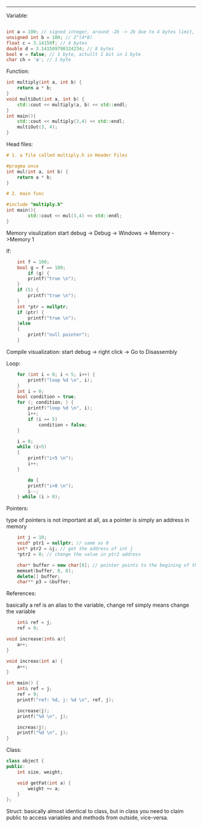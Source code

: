 ----

Variable:
```C++

int a = 100; // signed integer, around -2b -> 2b due to 4 bytes limit, 2^(4*8-1)
unsigned int b = 100; // 2^(4*8)
float c = 3.14159f; // 4 bytes
double d = 3.141589798324234; // 8 bytes
bool e = false; // 1 byte, actullt 1 bit in 1 byte
char ch = 'a'; // 1 byte
```

Function:
```C++
int multiply(int a, int b) {
	return a * b;
}
void multiOut(int a, int b) {
	std::cout << multiply(a, b) << std::endl;
}
int main(){
	std::cout << multiply(3,4) << std::endl;
	multiOut(3, 4);
}
```


Head files:
```C++
# 1. a file called multiply.h in Header Files

#pragma once
int mul(int a, int b) {
	return a * b;
}

# 2. main func

#include "multiply.h"
int main(){
		std::cout << mul(3,4) << std::endl;
}
```


Memory visulization
start debug -> Debug -> Windows -> Memory ->Memory 1

If:
```C++
	int f = 100;
	bool g = f == 100;
		if (g) {
		printf("true \n");
	}
	if (5) {
		printf("true \n");
	}
	int *ptr = nullptr;
	if (ptr) {
		printf("true \n");
	}else
	{
		printf("null pointer");
	}
```

Compile visualization:
start debug -> right click -> Go to Disassembly

Loop:
```C++
	for (int i = 0; i < 5; i++) {
		printf("loop %d \n", i);
	}
	int i = 0;
	bool condition = true;
	for (; condition; ) {
		printf("loop %d \n", i);
		i++;
		if (i == 5)
			condition = false;
	}

	i = 0;
	while (i<5)
	{
		printf("i<5 \n");
		i++;
	}

		do {
		printf("i>0 \n");
		i--;
	} while (i > 0);
```

Pointers:

type of pointers is not important at all, as a pointer is simply an address in memory

```C++
	int j = 10;
	void* ptr1 = nullptr; // same as 0
	int* ptr2 = &j; // get the address of int j 
	*ptr2 = 8; // change the value in ptr2 address

	char* buffer = new char[8]; // pointer points to the begining of this 8 bytes memory block
	memset(buffer, 0, 8);
	delete[] buffer;
	char** p3 = &buffer;
```

References:

basically a ref is an alias to the variable, change ref simply means change the variable

```C++
	int& ref = j;
	ref = 9;
```

```C++
void increase(int& a){
	a++;
}

void increas(int a) {
	a++;
}

int main() {
	int& ref = j;
	ref = 9;
	printf("ref: %d, j: %d \n", ref, j);

	increase(j);
	printf("%d \n", j);

	increas(j);
	printf("%d \n", j);
}
```

Class:
```C++
class object {
public:
	int size, weight;

	void getFat(int a) {
		weight += a;
	}
};
```

Struct:
basically almost identical to class, but in class you need to claim public to access variables and methods from outside, vice-versa.



  












